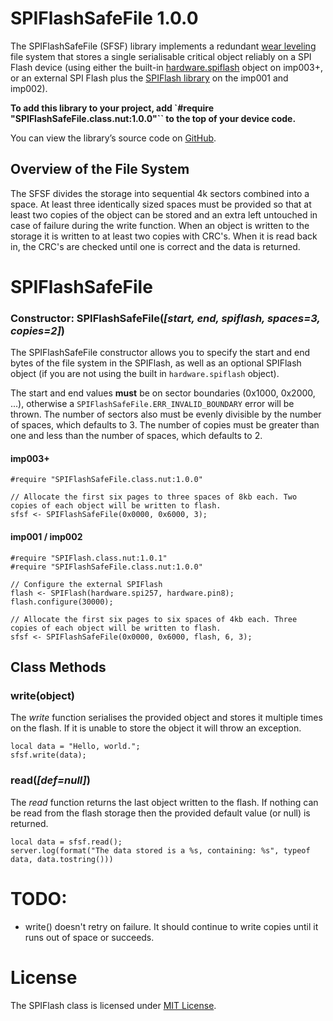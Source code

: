 
# SPIFlashSafeFile 1.0.0

The SPIFlashSafeFile (SFSF) library implements a redundant [wear leveling](https://en.wikipedia.org/wiki/Wear_leveling) file system that stores a single serialisable critical object reliably on a SPI Flash device (using either the built-in [hardware.spiflash](https://electricimp.com/docs/api/hardware/spiflash) object on imp003+, or an external SPI Flash plus the [SPIFlash library](https://github.com/electricimp/spiflash) on the imp001 and imp002).

**To add this library to your project, add `#require "SPIFlashSafeFile.class.nut:1.0.0"`` to the top of your device code.**

You can view the library’s source code on [GitHub](https://github.com/electricimp/SPIFlashSafeFile/tree/v1.0.0).

## Overview of the File System

The SFSF divides the storage into sequential 4k sectors combined into a space. At least three identically sized spaces must be provided so that at least two copies of the object can be stored and an extra left untouched in case of failure during the write function. When an object is written to the storage it is written to at least two copies with CRC's. When it is read back in, the CRC's are checked until one is correct and the data is returned.


# SPIFlashSafeFile

### Constructor: SPIFlashSafeFile(*[start, end, spiflash, spaces=3, copies=2]*)

The SPIFlashSafeFile constructor allows you to specify the start and end bytes of the file system in the SPIFlash, as well as an optional SPIFlash object (if you are not using the built in `hardware.spiflash` object).

The start and end values **must** be on sector boundaries (0x1000, 0x2000, ...), otherwise a `SPIFlashSafeFile.ERR_INVALID_BOUNDARY` error will be thrown. The number of sectors also must be evenly divisible by the number of spaces, which defaults to 3. The number of copies must be greater than one and less than the number of spaces, which defaults to 2.

#### imp003+
```squirrel
#require "SPIFlashSafeFile.class.nut:1.0.0"

// Allocate the first six pages to three spaces of 8kb each. Two copies of each object will be written to flash.
sfsf <- SPIFlashSafeFile(0x0000, 0x6000, 3);

```

#### imp001 / imp002
```squirrel
#require "SPIFlash.class.nut:1.0.1"
#require "SPIFlashSafeFile.class.nut:1.0.0"

// Configure the external SPIFlash
flash <- SPIFlash(hardware.spi257, hardware.pin8);
flash.configure(30000);

// Allocate the first six pages to six spaces of 4kb each. Three copies of each object will be written to flash.
sfsf <- SPIFlashSafeFile(0x0000, 0x6000, flash, 6, 3);
```

## Class Methods

### write(object)

The *write* function serialises the provided object and stores it multiple times on the flash. If it is unable to store the object it will throw an exception.

```squirrel
local data = "Hello, world.";
sfsf.write(data);
```


### read(*[def=null]*)

The *read* function returns the last object written to the flash. If nothing can be read from the flash storage then the provided default value (or null) is returned.

```squirrel
local data = sfsf.read();
server.log(format("The data stored is a %s, containing: %s", typeof data, data.tostring()))
```


# TODO:
- write() doesn't retry on failure. It should continue to write copies until it runs out of space or succeeds.


# License

The SPIFlash class is licensed under [MIT License](./LICENSE).
